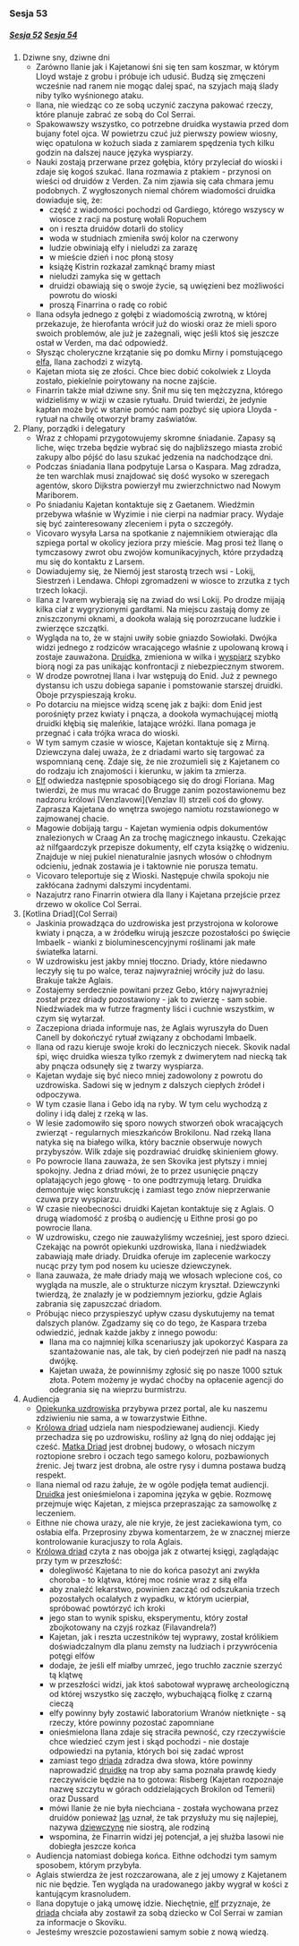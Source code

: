 ### Sesja 53
##### [Sesja 52](#sesja-52) [Sesja 54](#sesja-54)
1. Dziwne sny, dziwne dni
    - Zarówno Ilanie jak i Kajetanowi śni się ten sam koszmar, w którym Lloyd wstaje z grobu i próbuje ich udusić. Budzą się zmęczeni wcześnie nad ranem nie mogąc dalej spać, na szyjach mają ślady niby tylko wyśnionego ataku.
    - Ilana, nie wiedząc co ze sobą uczynić zaczyna pakować rzeczy, które planuje zabrać ze sobą do Col Serrai. 
    - Spakowawszy wszystko, co potrzebne druidka wystawia przed dom bujany fotel ojca. W powietrzu czuć już pierwszy powiew wiosny, więc opatulona w kożuch siada z zamiarem spędzenia tych kilku godzin na dalszej nauce języka wyspiarzy.
    - Nauki zostają przerwane przez gołębia, który przyleciał do wioski i zdaje się kogoś szukać. Ilana rozmawia z ptakiem - przynosi on wieści od druidów z Verden. Za nim zjawia się cała chmara jemu podobnych. Z wygłoszonych niemal chórem wiadomości druidka dowiaduje się, że:
        - część z wiadomości pochodzi od Gardiego, którego wszyscy w wiosce z racji na posturę wołali Ropuchem
        - on i reszta druidów dotarli do stolicy
        - woda w studniach zmieniła swój kolor na czerwony
        - ludzie obwiniają elfy i nieludzi za zarazę
        - w mieście dzień i noc płoną stosy
        - książę Kistrin rozkazał zamknąć bramy miast
        - nieludzi zamyka się w gettach
        - druidzi obawiają się o swoje życie, są uwięzieni bez możliwości powrotu do wioski
        - proszą Finarrina o radę co robić
    - Ilana odsyła jednego z gołębi z wiadomością zwrotną, w której przekazuje, że hierofanta wrócił już do wioski oraz że mieli sporo swoich problemów, ale już je zażegnali, więc jeśli ktoś się jeszcze ostał w Verden, ma dać odpowiedź.
    - Słysząc choleryczne krzątanie się po domku Mirny i pomstującego [elfa](Kajetan), Ilana zachodzi z wizytą.
    - Kajetan miota się ze złości. Chce biec dobić cokolwiek z Lloyda zostało, piekielnie poirytowany na nocne zajście.
    - Finarrin także miał dziwne sny. Śnił mu się ten mężczyzna, którego widzieliśmy w wizji w czasie rytuału. Druid twierdzi, że jedynie kapłan może być w stanie pomóc nam pozbyć się upiora Lloyda - rytuał na chwilę otworzył bramy zaświatów.
2. Plany, porządki i delegatury
    - Wraz z chłopami przygotowujemy skromne śniadanie. Zapasy są liche, więc trzeba będzie wybrać się do najbliższego miasta zrobić zakupy albo pójść do lasu szukać jedzenia na nadchodzące dni.
    - Podczas śniadania Ilana podpytuje Larsa o Kaspara. Mag zdradza, że ten warchlak musi znajdować się dość wysoko w szeregach agentów, skoro Dijkstra powierzył mu zwierzchnictwo nad Nowym Mariborem.
    - Po śniadaniu Kajetan kontaktuje się z Gaetanem. Wiedźmin przebywa właśnie w Wyzimie i nie cierpi na nadmiar pracy. Wydaje się być zainteresowany zleceniem i pyta o szczegóły.
    - Vicovaro wysyła Larsa na spotkanie z najemnikiem otwierając dla szpiega portal w okolicy jeziora przy mieście. Mag prosi też Ilanę o tymczasowy zwrot obu zwojów komunikacyjnych, które przydadzą mu się do kontaktu z Larsem.
    - Dowiadujemy się, że Niemój jest starostą trzech wsi - Lokij, Siestrzeń i Lendawa. Chłopi zgromadzeni w wiosce to zrzutka z tych trzech lokacji.
    - Ilana z Ivarem wybierają się na zwiad do wsi Lokij. Po drodze mijają kilka ciał z wygryzionymi gardłami. Na miejscu zastają domy ze zniszczonymi oknami, a dookoła walają się porozrzucane ludzkie i zwierzęce szczątki. 
    - Wygląda na to, że w stajni uwiły sobie gniazdo Sowiołaki. Dwójka widzi jednego z rodziców wracającego właśnie z upolowaną krową i zostaje zauważona. [Druidka](Ilana), zmieniona w wilka i [wyspiarz](Ivar) szybko biorą nogi za pas unikając konfrontacji z niebezpiecznym stworem.
    - W drodze powrotnej Ilana i Ivar wstępują do Enid. Już z pewnego dystansu ich uszu dobiega sapanie i pomstowanie starszej druidki. Oboje przyspieszają kroku.
    - Po dotarciu na miejsce widzą scenę jak z bajki: dom Enid jest porośnięty przez kwiaty i pnącza, a dookoła wymachującej miotłą druidki kłębią się maleńkie, latające wróżki. Ilana pomaga je przegnać i cała trójka wraca do wioski.
    - W tym samym czasie w wiosce, Kajetan kontaktuje się z Mirną. Dziewczyna dalej uważa, że z driadami warto się targować za wspomnianą cenę. Zdaje się, że nie zrozumieli się z Kajetanem co do rodzaju ich znajomości i kierunku, w jakim ta zmierza.
    - [Elf](Kajetan) odwiedza następnie sposobiącego się do drogi Floriana. Mag twierdzi, że mus mu wracać do Brugge zanim pozostawionemu bez nadzoru królowi [Venzlavowi](Venzlav II) strzeli coś do głowy. Zaprasza Kajetana do wnętrza swojego namiotu rozstawionego w zajmowanej chacie.
    - Magowie dobijają targu - Kajetan wymienia odpis dokumentów znalezionych w Craag An za trochę magicznego inkaustu. Czekając aż nilfgaardczyk przepisze dokumenty, elf czyta książkę o widzeniu. Znajduje w niej pukiel nienaturalnie jasnych włosów o chłodnym odcieniu, jednak zostawia je i taktownie nie porusza tematu.
    - Vicovaro teleportuje się z Wioski. Następuje chwila spokoju nie zakłócana żadnymi dalszymi incydentami.
    - Nazajutrz rano Finarrin otwiera dla Ilany i Kajetana przejście przez drzewo w okolice Col Serrai.
2. [Kotlina Driad](Col Serrai)
    - Jaskinia prowadząca do uzdrowiska jest przystrojona w kolorowe kwiaty i pnącza, a w źródełku wirują jeszcze pozostałości po święcie Imbaelk - wianki z bioluminescencyjnymi roślinami jak małe światełka latarni.
    - W uzdrowisku jest jakby mniej tłoczno. Driady, które niedawno leczyły się tu po walce, teraz najwyraźniej wróciły już do lasu. Brakuje także Aglais.
    - Zostajemy serdecznie powitani przez Gebo, który najwyraźniej został przez driady pozostawiony - jak to zwierzę - sam sobie. Niedźwiadek ma w futrze fragmenty liści i cuchnie wszystkim, w czym się wytarzał.
    - Zaczepiona driada informuje nas, że Aglais wyruszyła do Duen Canell by dokończyć rytuał związany z obchodami Imbaelk.
    - Ilana od razu kieruje swoje kroki do leczniczych niecek. Skovik nadal śpi, więc druidka wiesza tylko rzemyk z dwimerytem nad niecką tak aby pnącza odsunęły się z twarzy wyspiarza.
    - Kajetan wydaje się być nieco mniej zadowolony z powrotu do uzdrowiska. Sadowi się w jednym z dalszych ciepłych źródeł i odpoczywa.
    - W tym czasie Ilana i Gebo idą na ryby. W tym celu wychodzą z doliny i idą dalej z rzeką w las.
    - W lesie zadomowiło się sporo nowych stworzeń obok wracających zwierząt - regularnych mieszkańców Brokilonu. Nad rzeką Ilana natyka się na białego wilka, który bacznie obserwuje nowych przybyszów. Wilk zdaje się pozdrawiać druidkę skinieniem głowy.
    - Po powrocie Ilana zauważa, że sen Skovika jest płytszy i mniej spokojny. Jedna z driad mówi, że to przez usunięcie pnączy oplatających jego głowę - to one podtrzymują letarg. Druidka demontuje więc konstrukcję i zamiast tego znów nieprzerwanie czuwa przy wyspiarzu.
    - W czasie nieobecności druidki Kajetan kontaktuje się z Aglais. O drugą wiadomość z prośbą o audiencję u Eithne prosi go po powrocie Ilana.
    - W uzdrowisku, czego nie zauważyliśmy wcześniej, jest sporo dzieci. Czekając na powrót opiekunki uzdrowiska, Ilana i niedźwiadek zabawiają małe driady. Druidka oferuje im zaplecenie warkoczy nucąc przy tym pod nosem ku uciesze dziewczynek.
    - Ilana zauważa, że małe driady mają we włosach wplecione coś, co wygląda na muszle, ale o strukturze niczym kryształ. Dziewczynki twierdzą, że znalazły je w podziemnym jeziorku, gdzie Aglais zabrania się zapuszczać driadom.
    - Próbując nieco przyspieszyć upływ czasu dyskutujemy na temat dalszych planów. Zgadzamy się co do tego, że Kaspara trzeba odwiedzić, jednak każde jakby z innego powodu:
        - Ilana ma co najmniej kilka scenariuszy jak upokorzyć Kaspara za szantażowanie nas, ale tak, by cień podejrzeń nie padł na naszą dwójkę.
        - Kajetan uważa, że powinniśmy zgłosić się po nasze 1000 sztuk złota. Potem możemy je wydać choćby na opłacenie agencji do odegrania się na wieprzu burmistrzu.
3. Audiencja
    - [Opiekunka uzdrowiska](Aglais) przybywa przez portal, ale ku naszemu zdziwieniu nie sama, a w towarzystwie Eithne. 
    - [Królowa driad](Eithne) udziela nam niespodziewanej audiencji. Kiedy przechadza się po uzdrowisku, rośliny aż lgną do niej oddając jej cześć. [Matka Driad](Eithne) jest drobnej budowy, o włosach niczym roztopione srebro i oczach tego samego koloru, pozbawionych źrenic. Jej twarz jest drobna, ale ostre rysy i dumna postawa budzą respekt.
    - Ilana niemal od razu żałuje, że w ogóle podjęła temat audiencji. [Druidka](Ilana) jest onieśmielona i zapomina języka w gębie. Rozmowę przejmuje więc Kajetan, z miejsca przepraszając za samowolkę z leczeniem.
    - Eithne nie chowa urazy, ale nie kryje, że jest zaciekawiona tym, co osłabia elfa. Przeprosiny zbywa komentarzem, że w znacznej mierze kontrolowanie kuracjuszy to rola Aglais.
    - [Królowa driad](Eithne) czyta z nas obojga jak z otwartej księgi, zaglądając przy tym w przeszłość:
        - dolegliwość Kajetana to nie do końca pasożyt ani zwykła choroba - to klątwa, której moc rośnie wraz z siłą elfa
        - aby znaleźć lekarstwo, powinien zacząć od odszukania trzech pozostałych ocalałych z wypadku, w którym ucierpiał, spróbować powtórzyć ich kroki
        - jego stan to wynik spisku, eksperymentu, który został zbojkotowany na czyjś rozkaz (Filavandrela?)
        - Kajetan, jak i reszta uczestników tej wyprawy, został królikiem doświadczalnym dla planu zemsty na ludziach i przywrócenia potęgi elfów
        - dodaje, że jeśli elf miałby umrzeć, jego truchło zacznie szerzyć tą klątwę
        - w przeszłości widzi, jak ktoś sabotował wyprawę archeologiczną od której wszystko się zaczęło, wybuchającą fiolkę z czarną cieczą
        - elfy powinny były zostawić laboratorium Wranów nietknięte - są rzeczy, które powinny pozostać zapomniane
        - onieśmielona Ilana zdaje się straciła pewność, czy rzeczywiście chce wiedzieć czym jest i skąd pochodzi - nie dostaje odpowiedzi na pytania, których boi się zadać wprost
        - zamiast tego [driada](Eithne) zdradza dwa słowa, które powinny naprowadzić [druidkę](Ilana) na trop aby sama poznała prawdę kiedy rzeczywiście będzie na to gotowa: Risberg (Kajetan rozpoznaje nazwę szczytu w górach oddzielających Brokilon od Temerii) oraz Dussard
        - mówi Ilanie że nie była niechciana - została wychowana przez druidów ponieważ [las](Brokilon) uznał, że tak przysłuży mu się najlepiej, nazywa [dziewczynę](Ilana) nie siostrą, ale rodziną
        - wspomina, że Finarrin widzi jej potencjał, a jej służba lasowi nie dobiegła jeszcze końca
    - Audiencja natomiast dobiega końca. Eithne odchodzi tym samym sposobem, którym przybyła.
    - Aglais stwierdza że jest rozczarowana, ale z jej umowy z Kajetanem nic nie będzie. Ten wygląda na uradowanego jakby wygrał w kości z kantującym krasnoludem.
    - Ilana dopytuje o jaką umowę idzie. Niechętnie, [elf](Kajetan) przyznaje, że [driada](Aglais) chciała aby zostawił za sobą dziecko w Col Serrai w zamian za informacje o Skoviku.
    - Jesteśmy wreszcie pozostawieni samym sobie z nową wiedzą.